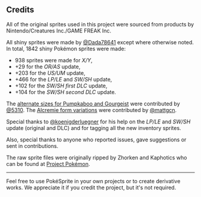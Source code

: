 ## Credits

All of the original sprites used in this project were sourced from products by Nintendo/Creatures Inc./GAME FREAK Inc.

All shiny sprites were made by [@Dada78641](https://twitter.com/dada78641) except where otherwise noted. In total, 1842 shiny Pokémon sprites were made:

* 938 sprites were made for <i title="Pokémon X and Y">X/Y</i>,
* +29 for the <i title="Pokémon Omega Ruby and Alpha Sapphire">OR/AS</i> update,
* +203 for the <i title="Pokémon Ultra Sun and Ultra Moon">US/UM</i> update,
* +466 for the <i title="Pokémon Let's Go, Pikachu! and Let's Go, Eevee!">LP/LE</i> and <i title="Pokémon Sword and Shield">SW/SH</i> update,
* +102 for the <i title="Pokémon Sword and Shield">SW/SH first DLC</i> update,
* +104 for the <i title="Pokémon Sword and Shield">SW/SH second DLC</i> update.

The [alternate sizes for Pumpkaboo and Gourgeist](https://github.com/msikma/pokesprite/pull/27) were contributed by [@5310](https://github.com/5310). The [Alcremie form variations](https://twitter.com/mattgcn/status/1205639857567141889) were contributed by [@mattgcn](https://twitter.com/mattgcn).

Special thanks to [@koenigderluegner](https://github.com/koenigderluegner) for his help on the <i title="Pokémon Let's Go, Pikachu! and Let's Go, Eevee!">LP/LE</i> and <i title="Pokémon Sword and Shield">SW/SH</i> update (original and DLC) and for tagging all the new inventory sprites.

Also, special thanks to anyone who reported issues, gave suggestions or sent in contributions.

The raw sprite files were originally ripped by Zhorken and Kaphotics who can be found at [Project Pokémon](http://projectpokemon.org/).

----

Feel free to use PokéSprite in your own projects or to create derivative works. We appreciate it if you credit the project, but it's not required.
